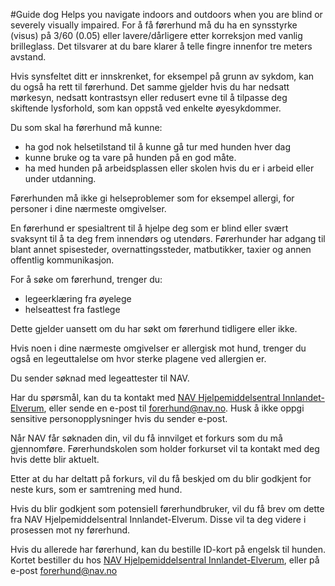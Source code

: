 #Guide dog
Helps you navigate indoors and outdoors when you are blind or severely visually impaired.
For å få førerhund må du ha en synsstyrke (visus) på 3/60 (0.05) eller lavere/dårligere etter korreksjon med vanlig brilleglass. Det tilsvarer at du bare klarer å telle fingre innenfor tre meters avstand.  

Hvis synsfeltet ditt er innskrenket, for eksempel på grunn av sykdom, kan du også ha rett til førerhund. Det samme gjelder hvis du har nedsatt mørkesyn, nedsatt kontrastsyn eller redusert evne til å tilpasse deg skiftende lysforhold, som kan oppstå ved enkelte øyesykdommer.

Du som skal ha førerhund må kunne:

 * ha god nok helsetilstand til å kunne gå tur med hunden hver dag
* kunne bruke og ta vare på hunden på en god måte.
* ha med hunden på arbeidsplassen eller skolen hvis du er i arbeid eller under utdanning.

 Førerhunden må ikke gi helseproblemer som for eksempel allergi, for personer i dine nærmeste omgivelser.

 En førerhund er spesialtrent til å hjelpe deg som er blind eller svært svaksynt til å ta deg frem innendørs og utendørs. Førerhunder har adgang til blant annet spisesteder, overnattingssteder, matbutikker, taxier og annen offentlig kommunikasjon.

For å søke om førerhund, trenger du:

* legeerklæring fra øyelege
* helseattest fra fastlege

Dette gjelder uansett om du har søkt om førerhund tidligere eller ikke.

Hvis noen i dine nærmeste omgivelser er allergisk mot hund, trenger du også en legeuttalelse om hvor sterke plagene ved allergien er.

Du sender søknad med legeattester til NAV.

 Har du spørsmål, kan du ta kontakt med [NAV Hjelpemiddelsentral Innlandet-Elverum](/no/nav-og-samfunn/kontakt-nav/kontorer/nav-hjelpemiddelsentral-innlandet-elverum), eller sende en e-post til [forerhund@nav.no](mailto:forerhund@nav.no). Husk å ikke oppgi sensitive personopplysninger hvis du sender e-post.

 Når NAV får søknaden din, vil du få innvilget et forkurs som du må gjennomføre. Førerhundskolen som holder forkurset vil ta kontakt med deg hvis dette blir aktuelt.

 Etter at du har deltatt på forkurs, vil du få beskjed om du blir godkjent for neste kurs, som er samtrening med hund.

 Hvis du blir godkjent som potensiell førerhundbruker, vil du få brev om dette fra NAV Hjelpemiddelsentral Innlandet-Elverum. Disse vil ta deg videre i prosessen mot ny førerhund.

 Hvis du allerede har førerhund, kan du bestille ID-kort på engelsk til hunden. Kortet bestiller du hos [NAV Hjelpemiddelsentral Innlandet-Elverum](/no/lokalt/hjelpemiddelsentraler/nav-hjelpemiddelsentral-innlandet/lokal-informasjon/lokal-informasjon-elverum/nav-hjelpemiddelsentral-innlandet-elverum-kontaktinformasjon), eller på e-post [forerhund@nav.no](mailto:forerhund@nav.no)

 